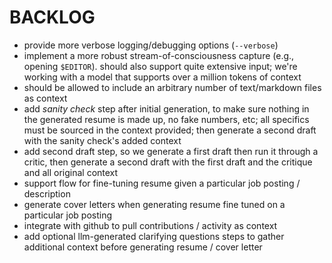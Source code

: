 # BACKLOG

- provide more verbose logging/debugging options (`--verbose`)
- implement a more robust stream-of-consciousness capture (e.g., opening `$EDITOR`). should also support quite extensive input; we're working with a model that supports over a million tokens of context
- should be allowed to include an arbitrary number of text/markdown files as context
- add *sanity check* step after initial generation, to make sure nothing in the generated resume is made up, no fake numbers, etc; all specifics must be sourced in the context provided; then generate a second draft with the sanity check's added context
- add second draft step, so we generate a first draft then run it through a critic, then generate a second draft with the first draft and the critique and all original context
- support flow for fine-tuning resume given a particular job posting / description
- generate cover letters when generating resume fine tuned on a particular job posting
- integrate with github to pull contributions / activity as context
- add optional llm-generated clarifying questions steps to gather additional context before generating resume / cover letter
